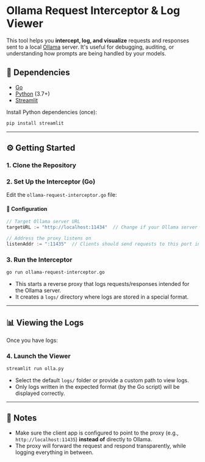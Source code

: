 # Ollama Request Interceptor & Log Viewer

This tool helps you **intercept, log, and visualize** requests and responses sent to a local [Ollama](https://ollama.com) server. It's useful for debugging, auditing, or understanding how prompts are being handled by your models.

## 🧰 Dependencies

* [Go](https://golang.org)
* [Python](https://www.python.org) (3.7+)
* [Streamlit](https://streamlit.io)

Install Python dependencies (once):

```bash
pip install streamlit
```

---

## ⚙️ Getting Started

### 1. Clone the Repository

### 2. Set Up the Interceptor (Go)

Edit the `ollama-request-interceptor.go` file:

#### 🔧 Configuration

```go
// Target Ollama server URL
targetURL := "http://localhost:11434"  // Change if your Ollama server is hosted elsewhere

// Address the proxy listens on
listenAddr := ":11435"  // Clients should send requests to this port instead
```

### 3. Run the Interceptor

```bash
go run ollama-request-interceptor.go
```

* This starts a reverse proxy that logs requests/responses intended for the Ollama server.
* It creates a `logs/` directory where logs are stored in a special format.

---

## 📊 Viewing the Logs

Once you have logs:

### 4. Launch the Viewer

```bash
streamlit run olla.py
```

* Select the default `logs/` folder or provide a custom path to view logs.
* Only logs written in the expected format (by the Go script) will be displayed correctly.

---

## 📌 Notes

* Make sure the client app is configured to point to the proxy (e.g., `http://localhost:11435`) **instead of** directly to Ollama.
* The proxy will forward the request and respond transparently, while logging everything in between.
